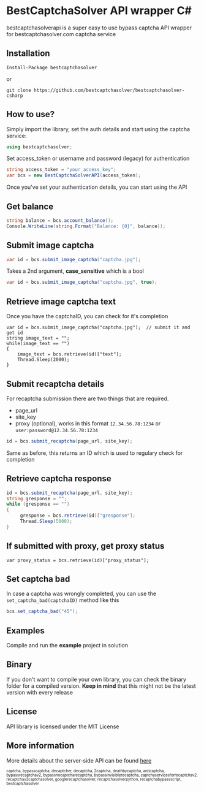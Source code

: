 BestCaptchaSolver API wrapper C#
=========================================
bestcaptchasolverapi is a super easy to use bypass captcha API wrapper for bestcaptchasolver.com captcha service

## Installation
    Install-Package bestcaptchasolver

or
    
    git clone https://github.com/bestcaptchasolver/bestcaptchasolver-csharp

## How to use?

Simply import the library, set the auth details and start using the captcha service:

``` csharp
using bestcaptchasolver;
```
Set access_token or username and password (legacy) for authentication

``` csharp
string access_token = "your_access_key";
var bcs = new BestCaptchaSolverAPI(access_token);
```

Once you've set your authentication details, you can start using the API

## Get balance

``` csharp
string balance = bcs.account_balance();
Console.WriteLine(string.Format("Balance: {0}", balance));
```

## Submit image captcha

``` csharp
var id = bcs.submit_image_captcha("captcha.jpg");
```
Takes a 2nd argument, **case_sensitive** which is a bool
``` csharp
var id = bcs.submit_image_captcha("captcha.jpg", true);
```

## Retrieve image captcha text

Once you have the captchaID, you can check for it's completion
```
var id = bcs.submit_image_captcha("captcha.jpg");  // submit it and get id
string image_text = "";
while(image_text == "")
{
    image_text = bcs.retrieve(id)["text"];
    Thread.Sleep(2000);
}
```

## Submit recaptcha details

For recaptcha submission there are two things that are required.
- page_url
- site_key
- proxy (optional), works in this format `12.34.56.78:1234` or `user:password@12.34.56.78:1234`

``` csharp
id = bcs.submit_recaptcha(page_url, site_key);
```
Same as before, this returns an ID which is used to regulary check for completion

## Retrieve captcha response

```csharp
id = bcs.submit_recaptcha(page_url, site_key);
string gresponse = "";
while (gresponse == "")
{
     gresponse = bcs.retrieve(id)["gresponse"];
     Thread.Sleep(5000);
}
```

## If submitted with proxy, get proxy status

```
var proxy_status = bcs.retrieve(id)["proxy_status"];
```

## Set captcha bad

In case a captcha was wrongly completed, you can use the `set_captcha_bad(captchaID)` method like this
```csharp
bcs.set_captcha_bad("45");
```


## Examples
Compile and run the **example** project in solution

## Binary
If you don't want to compile your own library, you can check the binary folder for a compiled version.
**Keep in mind** that this might not be the latest version with every release

## License
API library is licensed under the MIT License

## More information
More details about the server-side API can be found [here](https://bestcaptchasolver.com)


<sup><sub>captcha, bypasscaptcha, decaptcher, decaptcha, 2captcha, deathbycaptcha, anticaptcha, 
bypassrecaptchav2, bypassnocaptcharecaptcha, bypassinvisiblerecaptcha, captchaservicesforrecaptchav2, 
recaptchav2captchasolver, googlerecaptchasolver, recaptchasolverpython, recaptchabypassscript, bestcaptchasolver</sup></sub>
